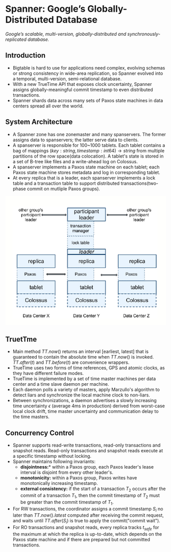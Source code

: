 # Spanner: Google’s Globally-Distributed Database

*Google’s scalable, multi-version, globally-distributed and synchronously-replicated database.*

## Introduction

- Bigtable is hard to use for applications need complex, evolving schemas or strong consistency in wide-area replication, so Spanner evolved into a temporal, multi-version, semi-relational database.
- With a new TrueTime API that exposes clock uncertainty, Spanner assigns globally-meaningful commit timestamp to even distributed transactions.
- Spanner shards data across many sets of Paxos state machines in data centers spread all over the world.

## System Architecture

- A Spanner zone has one zonemaster and many spanservers. The former assigns data to spanservers; the latter serve data to clients.
- A spanserver is responsible for 100~1000 tablets. Each tablet contains a bag of mappings $(key:string, timestamp:int64)\rightarrow string$ from multiple partitions of the row space(data colocation). A tablet's state is stored in a set of B-tree like files and a write-ahead log on Colossus.
- A spanserver implements a Paxos state machine on each tablet; each Paxos state machine stores metadata and log in corresponding tablet.
- At every replica that is a leader, each spanserver implements a lock table and a transaction table to support distributed transactions(two-phase commit on mutliple Paxos groups).

![spanserver](images/spanserver.png)



## TruetTme

- Main method $TT.now()$ returns an interval [earliest, latest] that is guaranteed to contain the absolute time when $TT.now()$ is invoked. $TT.after(t)$ and $TT.before(t)$ are convenience wrappers.
- TrueTime uses two forms of time references, GPS and atomic clocks, as they have different failure modes.
- TrueTime is implemented by a set of time master machines per data center and a time slave daemon per machine.
- Each daemon polls a variety of masters, apply Marzullo's algorithm to detect liars and synchronize the local machine clock to non-liars.
- Between synchronizations, a daemon advertises a slowly increasing time uncertainty $\epsilon$ (average 4ms in production) derived from worst-case local clock drift, time master uncertainty and communication delay to the time masters.

## Concurrency Control

- Spanner supports read-write transactions, read-only transactions and snapshot reads. Read-only transactions and snapshot reads execute at a specific timestamp without locking.
- Spanner maintains following invariants:
  - **disjointness:*** within a Paxos group, each Paxos leader's lease interval is disjoint from every other leader's.
  - **monotonicity:** within a Paxos group, Paxos writes have monotonically increasing timestamp.
  - **external consistency:** if the start of a transaction $T_2$ occurs after the commit of a transaction $T_1$, then the commit timestamp of  $T_2$ must be greater than the commit timestamp of $T_1$.
- For RW transactions, the coordinator assigns a commit timestamp $S_i$ no later than $TT.now().latest$ computed after receiving the commit request, and waits until $TT.after(S_i)$ is true to apply the commit("commit wait").
- For RO transactions and snapshot reads, every replica tracks $t_{safe}$ for the maximum at which the replica is up-to-date, which depends on the Paxos state machine and if there are prepared but not committed transactions. 